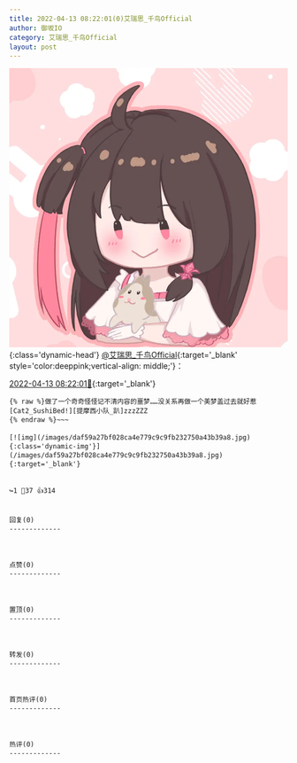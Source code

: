 ```yaml
---
title: 2022-04-13 08:22:01(0)艾瑞思_千鸟Official
author: 御坂IO
category: 艾瑞思_千鸟Official
layout: post
---
```


![img](/images/7e08840c56f251de28bdf766b647bd5fe9a5d50a.jpg){:class='dynamic-head'}
[@艾瑞思_千鸟Official](https://space.bilibili.com/1090010845/dynamic){:target='_blank' style='color:deeppink;vertical-align: middle;'}：

[2022-04-13 08:22:01🔗](https://t.bilibili.com/648415168530743304){:target='_blank'}

~~~
{% raw %}做了一个奇奇怪怪记不清内容的噩梦……没关系再做一个美梦盖过去就好惹[Cat2_SushiBed!][提摩西小队_趴]zzzZZZ
{% endraw %}~~~

[![img](/images/daf59a27bf028ca4e779c9c9fb232750a43b39a8.jpg){:class='dynamic-img'}](/images/daf59a27bf028ca4e779c9c9fb232750a43b39a8.jpg){:target='_blank'}


↪️1 💬37 👍314


回复(0)
-------------



点赞(0)
-------------



置顶(0)
-------------



转发(0)
-------------



首页热评(0)
-------------



热评(0)
-------------



